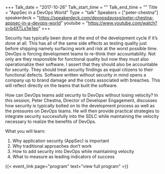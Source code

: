+++
Talk_date = "2017-10-26"
Talk_start_time = ""
Talk_end_time = ""
Title = "AppSec in a DevOps World"
Type = "talk"
Speakers = ["peter-chestna"]
speakerdeck = "https://speakerdeck.com/devopsdayssg/peter-chestna-appsec-in-a-devops-world"
youtube = "https://www.youtube.com/watch?v=b4XTLx1w1eo"
+++

Security has typically been done at the end of the development cycle if it’s done at all. This has all of the same side effects as testing quality just before shipping namely surfacing work and risk at the worst possible time. DevOps is forcing development teams to re-think their accountability. Not only are they responsible for functional quality but now they must also operationalize their software. I assert that they should also be accountable for security. They should treat security findings as equal citizens to their functional defects. Software written without security in mind opens a company up to brand damage and the costs associated with breaches. This will reflect directly on the teams that built the software.

How can DevOps teams add security to DevOps without losing velocity? In this session, Peter Chestna, Director of Developer Engagement, discusses how security is typically bolted on to the development process as well as the pressures on DevOps teams. He will then provide practical strategies to integrate security successfully into the SDLC while maintaining the velocity necessary to realize the benefits of DevOps.

What you will learn:
1. Why application security (AppSec) is important
2. Why traditional approaches don’t work
3. How to add security into DevOps while maintaining velocity
4. What to measure as leading indicators of success

{{< event_link page="program" text="view full program" >}}
